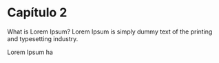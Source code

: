 # Capítulo 2

What is Lorem Ipsum?
Lorem Ipsum is simply dummy text of the printing and typesetting industry. 

Lorem 
Ipsum ha